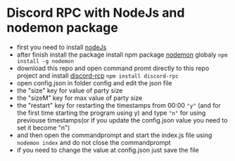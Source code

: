 # Discord RPC with NodeJs and nodemon package

- first you need to install [nodeJs](https://nodejs.org/en/)
- after finish install the package install npm package [nodemon]('https://www.npmjs.com/package/nodemon') globaly `npm install -g nodemon`
- download this repo and open command promt directly to this repo project and install [discord-rcp](https://www.npmjs.com/package/discord-rpc) `npm install discord-rpc`
- open config.json in folder config and edit the json file
- the "size" key for value of party size
- the "sizeM" key for max value of party size
- the "restart" key for restarting the timestamps from 00:00 `"y"` (and for the first time starting the program using y) and type `"n"` for using previouse timestamps(or if you update the config.json value you need to set it become "n")
- and then open the commandprompt and start the index.js file using `nodemon index` and do not close the commandprompt
- if you need to change the value at config.json just save the file
